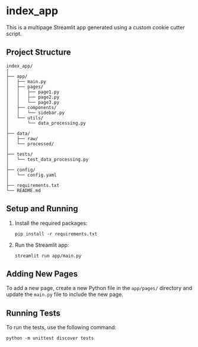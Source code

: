 
# index_app

This is a multipage Streamlit app generated using a custom cookie cutter script.

## Project Structure

```
index_app/
│
├── app/
│   ├── main.py
│   ├── pages/
│   │   ├── page1.py
│   │   ├── page2.py
│   │   └── page3.py
│   ├── components/
│   │   └── sidebar.py
│   └── utils/
│       └── data_processing.py
│
├── data/
│   ├── raw/
│   └── processed/
│
├── tests/
│   └── test_data_processing.py
│
├── config/
│   └── config.yaml
│
├── requirements.txt
└── README.md
```

## Setup and Running

1. Install the required packages:
   ```
   pip install -r requirements.txt
   ```

2. Run the Streamlit app:
   ```
   streamlit run app/main.py
   ```

## Adding New Pages

To add a new page, create a new Python file in the `app/pages/` directory and update the `main.py` file to include the new page.

## Running Tests

To run the tests, use the following command:
```
python -m unittest discover tests
```
    